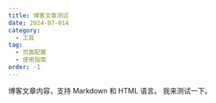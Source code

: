 ```yaml
---
title: 博客文章测试
date: 2024-07-014
category:
  - 工具
tag:
  - 页面配置
  - 使用指南
order: -1
---
```


博客文章内容，支持 Markdown 和 HTML 语言。
我来测试一下。